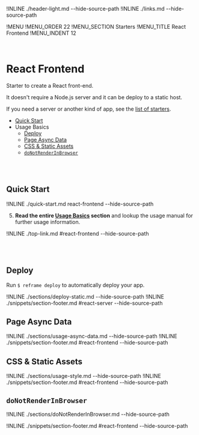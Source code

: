 !INLINE ./header-light.md --hide-source-path
!INLINE ./links.md --hide-source-path
<br/>

!MENU
!MENU_ORDER 22
!MENU_SECTION Starters
!MENU_TITLE React Frontend
!MENU_INDENT 12

<br/>

# React Frontend

Starter to create a React front-end.

It doesn't require a Node.js server and it can be deploy to a static host.

If you need a server or another kind of app, see the [list of starters]().

- [Quick Start](#quick-start)
- Usage Basics
  - [Deploy](#deploy)
  - [Page Async Data](#page-async-data)
  - [CSS & Static Assets](#css--static-assets)
  - [`doNotRenderInBrowser`](#donotrenderinbrowser)

<br/>
<br/>

## Quick Start

!INLINE ./quick-start.md react-frontend --hide-source-path

5. **Read the entire [Usage Basics](#react-frontend) section** and lookup the usage manual for further usage information.

!INLINE ./top-link.md #react-frontend --hide-source-path

<br/>
<br/>


## Deploy

Run `$ reframe deploy` to automatically deploy your app.

!INLINE ./sections/deploy-static.md --hide-source-path
!INLINE ./snippets/section-footer.md #react-server --hide-source-path




## Page Async Data

!INLINE ./sections/usage-async-data.md --hide-source-path
!INLINE ./snippets/section-footer.md #react-frontend --hide-source-path





## CSS & Static Assets

!INLINE ./sections/usage-style.md --hide-source-path
!INLINE ./snippets/section-footer.md #react-frontend --hide-source-path




## `doNotRenderInBrowser`

!INLINE ./sections/doNotRenderInBrowser.md --hide-source-path

!INLINE ./snippets/section-footer.md #react-frontend --hide-source-path




